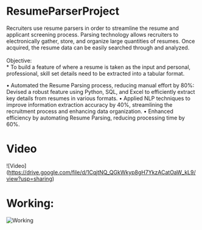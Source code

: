 # ResumeParserProject
Recruiters use resume parsers in order to streamline the resume and applicant screening process. Parsing technology allows recruiters to electronically gather, store, and organize large quantities of resumes. Once acquired, the resume data can be easily searched through and analyzed.   <br><br>Objective: <br>* To build a feature of where a resume is taken as the input and personal, professional, skill set details need to be extracted into a tabular format. 

•	Automated the Resume Parsing process, reducing manual effort by 80%: Devised a robust feature using Python, SQL, and Excel to efficiently extract key details from resumes in various formats.
•	Applied NLP techniques to improve information extraction accuracy by 40%, streamlining the recruitment process and enhancing data organization.
•	Enhanced efficiency by automating Resume Parsing, reducing processing time by 60%.



# Video
![Video] (https://drive.google.com/file/d/1CqjtNQ_QGkWkyp8gH7YkzACatOaW_kL9/view?usp=sharing)
# Working:

![Working](https://static.wixstatic.com/media/9730db_f37abc3d506a4d3bb0a549943941c3dd~mv2.jpg)

